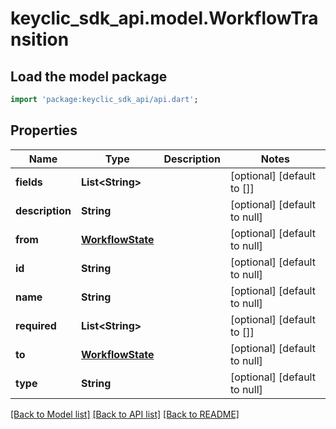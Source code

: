 # keyclic_sdk_api.model.WorkflowTransition

## Load the model package
```dart
import 'package:keyclic_sdk_api/api.dart';
```

## Properties
Name | Type | Description | Notes
------------ | ------------- | ------------- | -------------
**fields** | **List&lt;String&gt;** |  | [optional] [default to []]
**description** | **String** |  | [optional] [default to null]
**from** | [**WorkflowState**](WorkflowState.md) |  | [optional] [default to null]
**id** | **String** |  | [optional] [default to null]
**name** | **String** |  | [optional] [default to null]
**required** | **List&lt;String&gt;** |  | [optional] [default to []]
**to** | [**WorkflowState**](WorkflowState.md) |  | [optional] [default to null]
**type** | **String** |  | [optional] [default to null]

[[Back to Model list]](../README.md#documentation-for-models) [[Back to API list]](../README.md#documentation-for-api-endpoints) [[Back to README]](../README.md)


